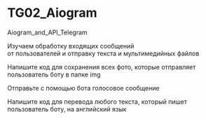 # TG02_Aiogram
 Aiogram_and_API_Telegram

Изучаем обработку входящих сообщений<br>
от пользователей и отправку текста и мультимедийных файлов



Напишите код для сохранения всех фото, 
которые отправляет пользователь боту в папке img

Отправьте с помощью бота голосовое сообщение

Напишите код для перевода любого текста, который
пишет пользователь боту, на английский язык
